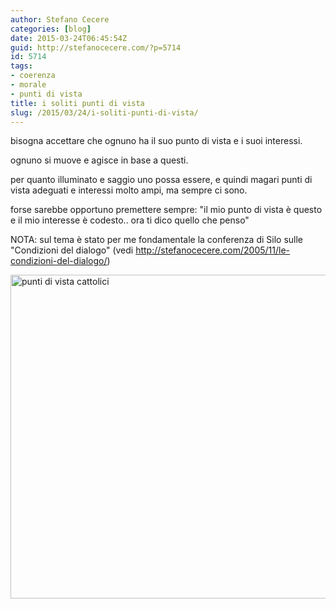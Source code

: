 ```yaml
---
author: Stefano Cecere
categories: [blog]
date: 2015-03-24T06:45:54Z
guid: http://stefanocecere.com/?p=5714
id: 5714
tags:
- coerenza
- morale
- punti di vista
title: i soliti punti di vista
slug: /2015/03/24/i-soliti-punti-di-vista/
---
```


bisogna accettare che ognuno ha il suo punto di vista e i suoi interessi.
  
ognuno si muove e agisce in base a questi.
  
per quanto illuminato e saggio uno possa essere, e quindi magari punti di vista adeguati e interessi molto ampi, ma sempre ci sono.

forse sarebbe opportuno premettere sempre: "il mio punto di vista è questo e il mio interesse è codesto.. ora ti dico quello che penso"

NOTA: sul tema è stato per me fondamentale la conferenza di Silo sulle "Condizioni del dialogo" (vedi <a href="http://stefanocecere.com/2005/11/le-condizioni-del-dialogo/" target="_blank" rel="nofollow">http://stefanocecere.com/2005/11/le-condizioni-del-dialogo/</a>)

<img class="alignnone size-full wp-image-5715" src="http://stefanocecere.com/wp-content/uploads/sites/3/2015/03/punti-di-vista-cattolici.jpg" alt="punti di vista cattolici" width="526" height="518" srcset="http://stefanocecere.com/wp-content/uploads/sites/3/2015/03/punti-di-vista-cattolici.jpg 526w, http://stefanocecere.com/wp-content/uploads/sites/3/2015/03/punti-di-vista-cattolici-300x295.jpg 300w" sizes="(max-width: 526px) 100vw, 526px" />